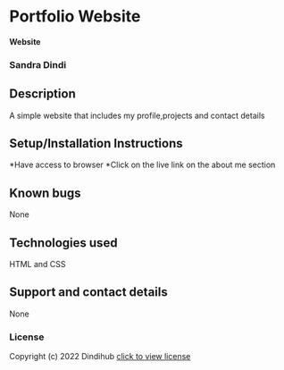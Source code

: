# Portfolio Website
#### Website
### Sandra Dindi
## Description
A simple website that includes my profile,projects and contact details
## Setup/Installation Instructions
*Have access to browser
*Click on the live link on the about me section
## Known bugs
None
## Technologies used
HTML and CSS
## Support and contact details
None
### License
Copyright (c) 2022 Dindihub [click to view license](LICENSE)

